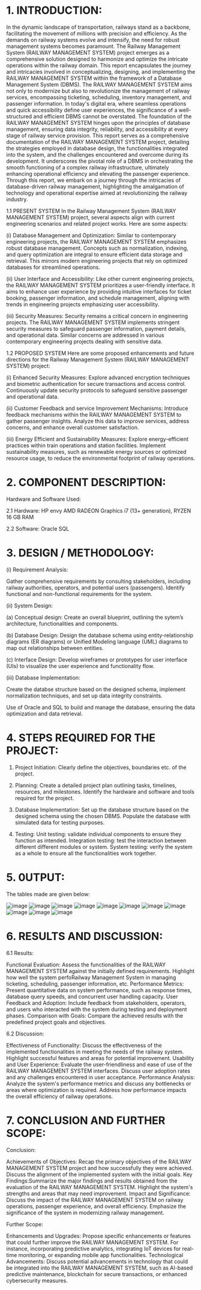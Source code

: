 # 1.	INTRODUCTION:

In the dynamic landscape of transportation, railways stand as a backbone, facilitating the movement of millions with precision and efficiency. As the demands on railway systems evolve and intensify, the need for robust management systems becomes paramount. The Railway Management System (RAILWAY MANAGEMENT SYSTEM) project emerges as a comprehensive solution designed to harmonize and optimize the intricate operations within the railway domain.
This report encapsulates the journey and intricacies involved in conceptualizing, designing, and implementing the RAILWAY MANAGEMENT SYSTEM within the framework of a Database Management System (DBMS). The RAILWAY MANAGEMENT SYSTEM aims not only to modernize but also to revolutionize the management of railway services, encompassing ticketing, scheduling, inventory management, and passenger information.
In today's digital era, where seamless operations and quick accessibility define user experiences, the significance of a well-structured and efficient DBMS cannot be overstated. The foundation of the RAILWAY MANAGEMENT SYSTEM hinges upon the principles of database management, ensuring data integrity, reliability, and accessibility at every stage of railway service provision.
This report serves as a comprehensive documentation of the RAILWAY MANAGEMENT SYSTEM project, detailing the strategies employed in database design, the functionalities integrated into the system, and the challenges encountered and overcome during its development. It underscores the pivotal role of a DBMS in orchestrating the smooth functioning of a complex railway infrastructure, ultimately enhancing operational efficiency and elevating the passenger experience.
Through this report, we embark on a journey through the intricacies of database-driven railway management, highlighting the amalgamation of technology and operational expertise aimed at revolutionizing the railway industry.

1.1	PRESENT SYSTEM
In the Railway Management System (RAILWAY MANAGEMENT SYSTEM) project, several aspects align with current engineering scenarios and related project works. Here are some aspects:

(i)	Database Management and Optimization:
Similar to contemporary engineering projects, the RAILWAY MANAGEMENT SYSTEM emphasizes robust database management. Concepts such as normalization, indexing, and query optimization are integral to ensure efficient data storage and retrieval. This mirrors modern engineering projects that rely on optimized databases for streamlined operations.

(ii)	User Interface and Accessibility:
Like other current engineering projects, the RAILWAY MANAGEMENT SYSTEM prioritizes a user-friendly interface. It aims to enhance user experience by providing intuitive interfaces for ticket booking, passenger information, and schedule management, aligning with trends in engineering projects emphasizing user accessibility.

(iii)	Security Measures:
Security remains a critical concern in engineering projects. The RAILWAY MANAGEMENT SYSTEM implements stringent security measures to safeguard passenger information, payment details, and operational data. Similar concerns are addressed in various contemporary engineering projects dealing with sensitive data.

1.2	PROPOSED SYSTEM
Here are some proposed enhancements and future directions for the Railway Management System (RAILWAY MANAGEMENT SYSTEM) project:

(i)	Enhanced Security Measures:
Explore advanced encryption techniques and biometric authentication for secure transactions and access control. Continuously update security protocols to safeguard sensitive passenger and operational data.

(ii)	Customer Feedback and service Improvement Mechanisms:
Introduce feedback mechanisms within the RAILWAY MANAGEMENT SYSTEM to gather passenger insights. Analyze this data to improve services, address concerns, and enhance overall customer satisfaction.

(iii)	Energy Efficient and Sustainability Measures:
Explore energy-efficient practices within train operations and station facilities. Implement sustainability measures, such as renewable energy sources or optimized resource usage, to reduce the environmental footprint of railway operations.
 
# 2.	COMPONENT DESCRIPTION:

Hardware and Software Used:

2.1 Hardware:
HP envy  AMD RADEON Graphics
i7 (13+ generation), RYZEN
16 GB RAM

2.2 Software:
Oracle
SQL
 
 # 3.	DESIGN / METHODOLOGY:
 
(i)	Requirement Analysis:

Gather comprehensive requirements by consulting stakeholders, including railway authorities, operators, and potential users (passengers). Identify functional and non-functional requirements for the system.

(ii)	System Design:

(a)	Conceptual design: Create an overall blueprint, outlining the sytem’s architecture, functionalities and components.

(b)	Database Design: Design the database schema using entity-relationship diagrams (ER diagrams) or Unified Modeling language (UML) diagrams to map out relationships between entities.

(c)	Interface Design: Develop wireframes or prototypes for user interface (UIs) to visualize the user experience and functionality flow.

(iii)	Database Implementation:

Create the databse structure based on the designed schema, implement normalization techniques, and set up data integrity constraints.

Use of Oracle and SQL to build and manage the database, ensuring the data optimization and data retrieval.

# 4.	STEPS REQUIRED FOR THE PROJECT:

1.	Project Initiation:
Clearly define the objectives, boundaries etc. of the project.

2.	Planning:
Create a detailed project plan outlining tasks, timelines, resources, and milestones. Identify the hardware and software and tools required for the project.

3.	Database Implementation:
Set up the database structure based on the designed schema using the chosen DBMS. Populate the database with simulated data for testing purposes.

4.	Testing: 
Unit testing: validate individual components to ensure they function as intended.
Integration testing: test the interaction between different different modules or system.
System testing: verify the system as a whole to ensure all the functionalities work together.

# 5. 0UTPUT:

The tables made are given below:

![image](https://github.com/Arunima2004/Railway-Passenger-Management-System/assets/163457506/f7600b14-7206-4458-ae24-01a23a0aab20)
![image](https://github.com/Arunima2004/Railway-Passenger-Management-System/assets/163457506/a683c340-854e-4542-85b4-4f5bcbe9d4e6)
![image](https://github.com/Arunima2004/Railway-Passenger-Management-System/assets/163457506/782acc01-8cee-4393-96f1-56b473d458f5)
![image](https://github.com/Arunima2004/Railway-Passenger-Management-System/assets/163457506/1e7d32ad-b2ba-43df-a4f6-dec1bb5faef0)
![image](https://github.com/Arunima2004/Railway-Passenger-Management-System/assets/163457506/fc19f44a-02b1-4f24-b4a6-4636e4bfd814)
![image](https://github.com/Arunima2004/Railway-Passenger-Management-System/assets/163457506/cdad1bfe-952b-4e8d-bae7-eaed3b746dac)
![image](https://github.com/Arunima2004/Railway-Passenger-Management-System/assets/163457506/4b71c25d-8863-4efa-8b69-bbd470ecd365)
![image](https://github.com/Arunima2004/Railway-Passenger-Management-System/assets/163457506/556c812d-7e79-4533-a810-d76ddaef6a15)
![image](https://github.com/Arunima2004/Railway-Passenger-Management-System/assets/163457506/e8ec9269-a0ba-4658-b1d1-468c0e2e3082)
![image](https://github.com/Arunima2004/Railway-Passenger-Management-System/assets/163457506/47080c4b-72f4-4690-914b-31bce9bdc249)
![image](https://github.com/Arunima2004/Railway-Passenger-Management-System/assets/163457506/6f67246b-7d0c-4994-bac0-3f8db08659d2)

# 6.	RESULTS AND DISCUSSION:

6.1	Results:

Functional Evaluation: Assess the functionalities of the RAILWAY MANAGEMENT SYSTEM against the initially defined requirements. Highlight how well the system perfoRailway Management System in managing ticketing, scheduling, passenger information, etc.
Performance Metrics: Present quantitative data on system performance, such as response times, database query speeds, and concurrent user handling capacity.
User Feedback and Adoption: Include feedback from stakeholders, operators, and users who interacted with the system during testing and deployment phases.
Comparison with Goals: Compare the achieved results with the predefined project goals and objectives.

6.2	Discussion:

Effectiveness of Functionality: Discuss the effectiveness of the implemented functionalities in meeting the needs of the railway system. Highlight successful features and areas for potential improvement.
Usability and User Experience: Evaluate the user-friendliness and ease of use of the RAILWAY MANAGEMENT SYSTEM interfaces. Discuss user adoption rates and any challenges encountered in user acceptance.
Performance Analysis: Analyze the system's performance metrics and discuss any bottlenecks or areas where optimization is required. Address how performance impacts the overall efficiency of railway operations.
 
# 7. CONCLUSION AND FURTHER SCOPE:

Conclusion:

Achievements of Objectives: Recap the primary objectives of the RAILWAY MANAGEMENT SYSTEM project and how successfully they were achieved. Discuss the alignment of the implemented system with the initial goals.
Key Findings:Summarize the major findings and results obtained from the evaluation of the RAILWAY MANAGEMENT SYSTEM. Highlight the system's strengths and areas that may need improvement.
Impact and Significance: Discuss the impact of the RAILWAY MANAGEMENT SYSTEM on railway operations, passenger experience, and overall efficiency. Emphasize the significance of the system in modernizing railway management.

Further Scope:

Enhancements and Upgrades: Propose specific enhancements or features that could further improve the RAILWAY MANAGEMENT SYSTEM. For instance, incorporating predictive analytics, integrating IoT devices for real-time monitoring, or expanding mobile app functionalities.
Technological Advancements: Discuss potential advancements in technology that could be integrated into the RAILWAY MANAGEMENT SYSTEM, such as AI-based predictive maintenance, blockchain for secure transactions, or enhanced cybersecurity measures.

